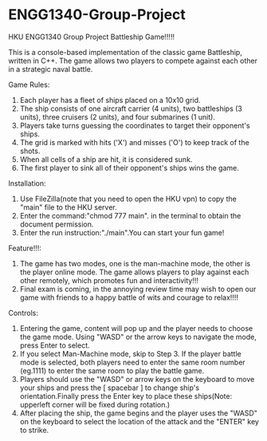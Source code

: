 # ENGG1340-Group-Project
HKU ENGG1340 Group Project
Battleship Game!!!!!

This is a console-based implementation of the classic game Battleship, written in C++.  The game allows two players to compete against each other in a strategic naval battle.

Game Rules:
1.  Each player has a fleet of ships placed on a 10x10 grid.
2.  The ship consists of one aircraft carrier (4 units), two battleships (3 units), three cruisers (2 units), and four submarines (1 unit).
3.  Players take turns guessing the coordinates to target their opponent's ships.
4.  The grid is marked with hits ('X') and misses ('O') to keep track of the shots.
5.  When all cells of a ship are hit, it is considered sunk.
6.  The first player to sink all of their opponent's ships wins the game.

Installation:
1.  Use FileZilla(note that you need to open the HKU vpn) to copy the "main" file to the HKU server.
2.  Enter the command:"chmod 777 main". in the terminal to obtain the document permission.
3.  Enter the run instruction:"./main".You can start your fun game!

Feature!!!:
1.  The game has two modes, one is the man-machine mode, the other is the player online mode. The game allows players to play against each other remotely, which promotes fun and interactivity!!!
2.  Final exam is coming, in the annoying review time may wish to open our game with friends to a happy battle of wits and courage to relax!!!!

Controls:
1.  Entering the game, content will pop up and the player needs to choose the game mode. Using "WASD" or the arrow keys to navigate the mode, press Enter to select.
2.  If you select Man-Machine mode, skip to Step 3. If the player battle mode is selected, both players need to enter the same room number (eg.1111) to enter the same room to play the battle game.
3.  Players should use the "WASD" or arrow keys on the keyboard to move your ships and press the [ spacebar ] to change ship's orientation.Finally press the Enter key to place these ships(Note: upperleft corner will be fixed during rotation.)
4.  After placing the ship, the game begins and the player uses the "WASD" on the keyboard to select the location of the attack and the "ENTER" key to strike.